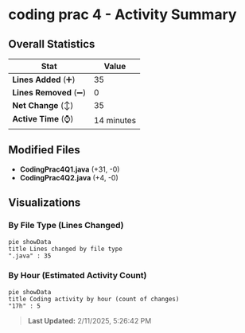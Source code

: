 # coding prac 4 - Activity Summary 

## Overall Statistics

| Stat                   | Value                                                             |
| ---------------------- | ----------------------------------------------------------------- |
| **Lines Added** (➕)   | 35                                          |
| **Lines Removed** (➖) | 0                                        |
| **Net Change** (↕)    | 35                |
| **Active Time** (⌚)   | 14 minutes |


## Modified Files
- **CodingPrac4Q1.java** (+31, -0)
- **CodingPrac4Q2.java** (+4, -0)

## Visualizations

### By File Type (Lines Changed)

```mermaid
pie showData
title Lines changed by file type
".java" : 35
```

### By Hour (Estimated Activity Count)

```mermaid
pie showData
title Coding activity by hour (count of changes)
"17h" : 5
```


> **Last Updated:** 2/11/2025, 5:26:42 PM